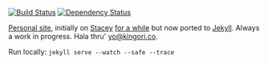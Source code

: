 [![Build Status](https://travis-ci.org/itsmrwave/itsmrwave.github.io.png?branch=master)](https://travis-ci.org/itsmrwave/itsmrwave.github.io)
[![Dependency Status](https://gemnasium.com/itsmrwave/itsmrwave.github.io.png)](https://gemnasium.com/itsmrwave/itsmrwave.github.io)

[Personal site][1], initially on [Stacey][2] [for a while][4] but now ported to
[Jekyll][5]. Always a work in progress. Hala thru' yo@kingori.co.

Run locally: `jekyll serve --watch --safe --trace`

[1]: http://kingori.co
[2]: http://staceyapp.com/
[3]: http://feeds.feedburner.com/kingorico
[4]: https://github.com/itsmrwave/kingori.co/tree/on-stacey
[5]: http://jekyllrb.com/
